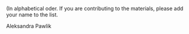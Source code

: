 (In alphabetical oder. If you are contributing to the materials, please add your name to the list.

Aleksandra Pawlik<br/>


